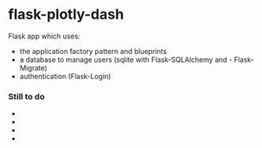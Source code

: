 # flask-plotly-dash

Flask app which uses:
- the application factory pattern and blueprints
- a database to manage users (sqlite with Flask-SQLAlchemy and -        Flask-Migrate)
- authentication (Flask-Login)

### Still to do 
- 
-  
- 
- 